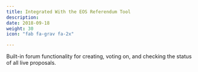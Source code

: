 ```yaml
---
title: Integrated With the EOS Referendum Tool
description:
date: 2018-09-18
weight: 30
icon: "fab fa-grav fa-2x"

---
```

Built-in forum functionality for creating, voting on, and checking the status of all live proposals.

